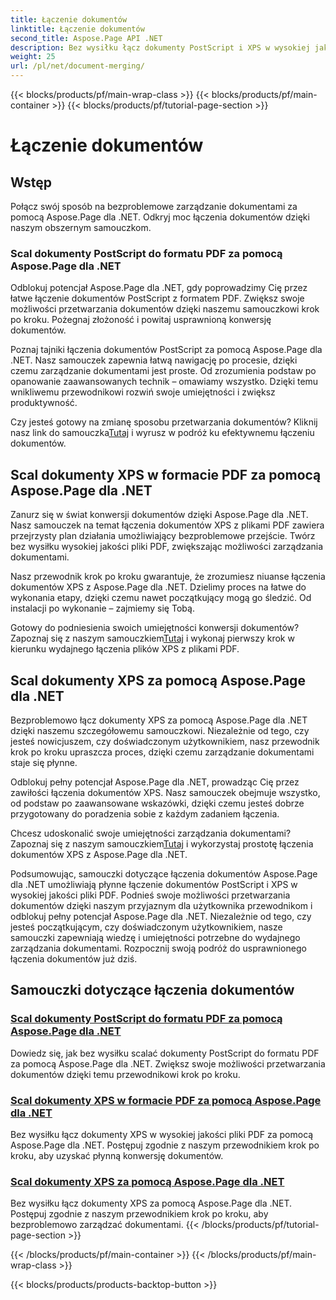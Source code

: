 ```yaml
---
title: Łączenie dokumentów
linktitle: Łączenie dokumentów
second_title: Aspose.Page API .NET
description: Bez wysiłku łącz dokumenty PostScript i XPS w wysokiej jakości pliki PDF za pomocą Aspose.Page dla .NET. Usprawnij przetwarzanie dokumentów dzięki naszym samouczkom krok po kroku.
weight: 25
url: /pl/net/document-merging/
---
```


{{< blocks/products/pf/main-wrap-class >}}
{{< blocks/products/pf/main-container >}}
{{< blocks/products/pf/tutorial-page-section >}}

# Łączenie dokumentów

## Wstęp

Połącz swój sposób na bezproblemowe zarządzanie dokumentami za pomocą Aspose.Page dla .NET. Odkryj moc łączenia dokumentów dzięki naszym obszernym samouczkom.

### Scal dokumenty PostScript do formatu PDF za pomocą Aspose.Page dla .NET
Odblokuj potencjał Aspose.Page dla .NET, gdy poprowadzimy Cię przez łatwe łączenie dokumentów PostScript z formatem PDF. Zwiększ swoje możliwości przetwarzania dokumentów dzięki naszemu samouczkowi krok po kroku. Pożegnaj złożoność i powitaj usprawnioną konwersję dokumentów.

Poznaj tajniki łączenia dokumentów PostScript za pomocą Aspose.Page dla .NET. Nasz samouczek zapewnia łatwą nawigację po procesie, dzięki czemu zarządzanie dokumentami jest proste. Od zrozumienia podstaw po opanowanie zaawansowanych technik – omawiamy wszystko. Dzięki temu wnikliwemu przewodnikowi rozwiń swoje umiejętności i zwiększ produktywność.

 Czy jesteś gotowy na zmianę sposobu przetwarzania dokumentów? Kliknij nasz link do samouczka[Tutaj](./merge-postscript-documents-into-pdf/) i wyrusz w podróż ku efektywnemu łączeniu dokumentów.

## Scal dokumenty XPS w formacie PDF za pomocą Aspose.Page dla .NET
Zanurz się w świat konwersji dokumentów dzięki Aspose.Page dla .NET. Nasz samouczek na temat łączenia dokumentów XPS z plikami PDF zawiera przejrzysty plan działania umożliwiający bezproblemowe przejście. Twórz bez wysiłku wysokiej jakości pliki PDF, zwiększając możliwości zarządzania dokumentami.

Nasz przewodnik krok po kroku gwarantuje, że zrozumiesz niuanse łączenia dokumentów XPS z Aspose.Page dla .NET. Dzielimy proces na łatwe do wykonania etapy, dzięki czemu nawet początkujący mogą go śledzić. Od instalacji po wykonanie – zajmiemy się Tobą.

 Gotowy do podniesienia swoich umiejętności konwersji dokumentów? Zapoznaj się z naszym samouczkiem[Tutaj](./merge-xps-documents-into-pdf/) i wykonaj pierwszy krok w kierunku wydajnego łączenia plików XPS z plikami PDF.

## Scal dokumenty XPS za pomocą Aspose.Page dla .NET
Bezproblemowo łącz dokumenty XPS za pomocą Aspose.Page dla .NET dzięki naszemu szczegółowemu samouczkowi. Niezależnie od tego, czy jesteś nowicjuszem, czy doświadczonym użytkownikiem, nasz przewodnik krok po kroku upraszcza proces, dzięki czemu zarządzanie dokumentami staje się płynne.

Odblokuj pełny potencjał Aspose.Page dla .NET, prowadząc Cię przez zawiłości łączenia dokumentów XPS. Nasz samouczek obejmuje wszystko, od podstaw po zaawansowane wskazówki, dzięki czemu jesteś dobrze przygotowany do poradzenia sobie z każdym zadaniem łączenia.

 Chcesz udoskonalić swoje umiejętności zarządzania dokumentami? Zapoznaj się z naszym samouczkiem[Tutaj](./merge-xps-documents/) i wykorzystaj prostotę łączenia dokumentów XPS z Aspose.Page dla .NET.

Podsumowując, samouczki dotyczące łączenia dokumentów Aspose.Page dla .NET umożliwiają płynne łączenie dokumentów PostScript i XPS w wysokiej jakości pliki PDF. Podnieś swoje możliwości przetwarzania dokumentów dzięki naszym przyjaznym dla użytkownika przewodnikom i odblokuj pełny potencjał Aspose.Page dla .NET. Niezależnie od tego, czy jesteś początkującym, czy doświadczonym użytkownikiem, nasze samouczki zapewniają wiedzę i umiejętności potrzebne do wydajnego zarządzania dokumentami. Rozpocznij swoją podróż do usprawnionego łączenia dokumentów już dziś.
## Samouczki dotyczące łączenia dokumentów
### [Scal dokumenty PostScript do formatu PDF za pomocą Aspose.Page dla .NET](./merge-postscript-documents-into-pdf/)
Dowiedz się, jak bez wysiłku scalać dokumenty PostScript do formatu PDF za pomocą Aspose.Page dla .NET. Zwiększ swoje możliwości przetwarzania dokumentów dzięki temu przewodnikowi krok po kroku.
### [Scal dokumenty XPS w formacie PDF za pomocą Aspose.Page dla .NET](./merge-xps-documents-into-pdf/)
Bez wysiłku łącz dokumenty XPS w wysokiej jakości pliki PDF za pomocą Aspose.Page dla .NET. Postępuj zgodnie z naszym przewodnikiem krok po kroku, aby uzyskać płynną konwersję dokumentów.
### [Scal dokumenty XPS za pomocą Aspose.Page dla .NET](./merge-xps-documents/)
Bez wysiłku łącz dokumenty XPS za pomocą Aspose.Page dla .NET. Postępuj zgodnie z naszym przewodnikiem krok po kroku, aby bezproblemowo zarządzać dokumentami.
{{< /blocks/products/pf/tutorial-page-section >}}

{{< /blocks/products/pf/main-container >}}
{{< /blocks/products/pf/main-wrap-class >}}

{{< blocks/products/products-backtop-button >}}
